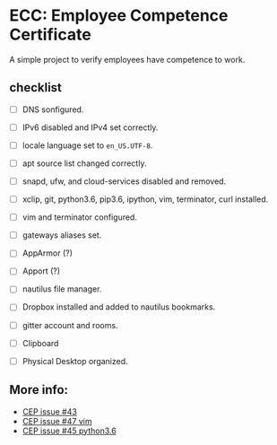 # ECC: Employee Competence Certificate

A simple project to verify employees have competence to work.

## checklist

- [ ] DNS sonfigured.
- [ ] IPv6 disabled and IPv4 set correctly.
- [ ] locale language set to `en_US.UTF-8`.
- [ ] apt source list changed correctly.
- [ ] snapd, ufw, and cloud-services disabled and removed.
- [ ] xclip, git, python3.6, pip3.6, ipython, vim, terminator, curl installed.
- [ ] vim and terminator configured.
- [ ] gateways aliases set.
- [ ] AppArmor (?)
- [ ] Apport (?)
- [ ] nautilus file manager.
- [ ] Dropbox installed and added to nautilus bookmarks.
- [ ] gitter account and rooms.
- [ ] Clipboard
- [ ] Physical Desktop organized.


## More info:

* [CEP issue #43](https://github.com/Carrene/CEP/issues/43)
* [CEP issue #47 vim](https://github.com/Carrene/CEP/issues/47)
* [CEP issue #45 python3.6](https://github.com/Carrene/CEP/issues/45)
 
